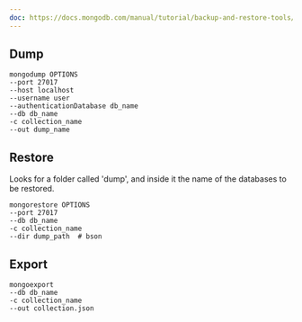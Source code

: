 ```yaml
---
doc: https://docs.mongodb.com/manual/tutorial/backup-and-restore-tools/
---
```


## Dump

```shell
mongodump OPTIONS
--port 27017
--host localhost
--username user
--authenticationDatabase db_name
--db db_name
-c collection_name
--out dump_name
```

## Restore

Looks for a folder called 'dump', and inside it the name of the databases to be restored.

```shell
mongorestore OPTIONS
--port 27017
--db db_name
-c collection_name
--dir dump_path  # bson
```

## Export

```shell
mongoexport
--db db_name
-c collection_name
--out collection.json
```
